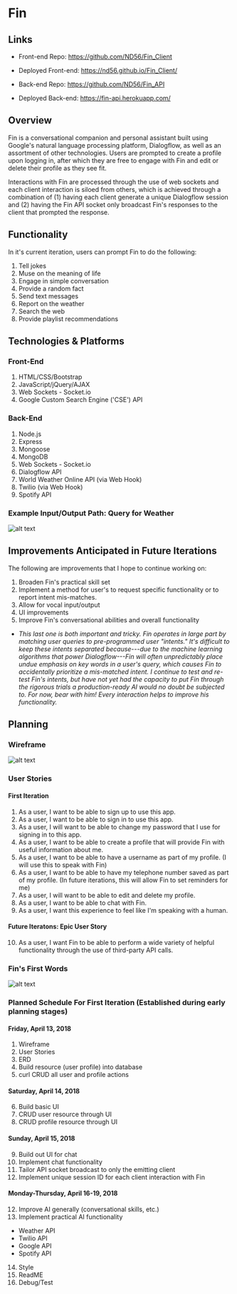 # Fin

## Links

-   Front-end Repo: https://github.com/ND56/Fin_Client
-   Deployed Front-end: https://nd56.github.io/Fin_Client/

-   Back-end Repo: https://github.com/ND56/Fin_API
-   Deployed Back-end: https://fin-api.herokuapp.com/

## Overview

Fin is a conversational companion and personal assistant built using Google's natural language processing platform, Dialogflow, as well as an assortment of other technologies. Users are prompted to create a profile upon logging in, after which they are free to engage with Fin and edit or delete their profile as they see fit.

Interactions with Fin are processed through the use of web sockets and each client interaction is siloed from others, which is achieved through a combination of (1) having each client generate a unique Dialogflow session and (2) having the Fin API socket only broadcast Fin's responses to the client that prompted the response.

## Functionality

In it's current iteration, users can prompt Fin to do the following:

1. Tell jokes
2. Muse on the meaning of life
3. Engage in simple conversation
4. Provide a random fact
5. Send text messages
6. Report on the weather
7. Search the web
8. Provide playlist recommendations

## Technologies & Platforms

### Front-End

1. HTML/CSS/Bootstrap
2. JavaScript/jQuery/AJAX
3. Web Sockets - Socket.io
4. Google Custom Search Engine ('CSE') API

### Back-End

1. Node.js
2. Express
3. Mongoose
4. MongoDB
5. Web Sockets - Socket.io
6. Dialogflow API
7. World Weather Online API (via Web Hook)
8. Twilio (via Web Hook)
9. Spotify API

### Example Input/Output Path: Query for Weather

![alt text](https://imgur.com/4l2cVDO.jpg)

## Improvements Anticipated in Future Iterations

The following are improvements that I hope to continue working on:

1. Broaden Fin's practical skill set
2. Implement a method for user's to request specific functionality or to report intent mis-matches.
3. Allow for vocal input/output
4. UI improvements
5. Improve Fin's conversational abilities and overall functionality

-   *This last one is both important and tricky. Fin operates in large part by matching user queries to pre-programmed user "intents." It's difficult to keep these intents separated because---due to the machine learning algorithms that power Dialogflow---Fin will often unpredictably place undue emphasis on key words in a user's query, which causes Fin to accidentally prioritize a mis-matched intent. I continue to test and re-test Fin's intents, but have not yet had the capacity to put Fin through the rigorous trials a production-ready AI would no doubt be subjected to. For now, bear with him! Every interaction helps to improve his functionality.*

## Planning

### Wireframe

![alt text](https://imgur.com/6qgSl3g.jpg)

### User Stories

#### First Iteration

1. As a user, I want to be able to sign up to use this app.
2. As a user, I want to be able to sign in to use this app.
3. As a user, I will want to be able to change my password that I use for signing in to this app.
4. As a user, I want to be able to create a profile that will provide Fin with useful information about me.
5. As a user, I want to be able to have a username as part of my profile. (I will use this to speak with Fin)
6. As a user, I want to be able to have my telephone number saved as part of my profile. (In future iterations, this will allow Fin to set reminders for me)
7. As a user, I will want to be able to edit and delete my profile.
8. As a user, I want to be able to chat with Fin.
9. As a user, I want this experience to feel like I'm speaking with a human.

#### Future Iteratons: Epic User Story

10. As a user, I want Fin to be able to perform a wide variety of helpful functionality through the use of third-party API calls.

### Fin's First Words

![alt text](https://imgur.com/w8B4TaY.jpg)

### Planned Schedule For First Iteration (Established during early planning stages)

#### Friday, April 13, 2018
1. Wireframe
2. User Stories
3. ERD
4. Build resource (user profile) into database
5. curl CRUD all user and profile actions

#### Saturday, April 14, 2018
6. Build basic UI
7. CRUD user resource through UI
8. CRUD profile resource through UI

#### Sunday, April 15, 2018
9. Build out UI for chat
10. Implement chat functionality
11. Tailor API socket broadcast to only the emitting client
12. Implement unique session ID for each client interaction with Fin

#### Monday-Thursday, April 16-19, 2018
12. Improve AI generally (conversational skills, etc.)
13. Implement practical AI functionality
-   Weather API
-   Twilio API
-   Google API
-   Spotify API
14. Style
15. ReadME
16. Debug/Test
